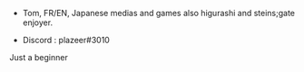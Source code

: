 - Tom, FR/EN, Japanese medias and games also higurashi and steins;gate enjoyer.

- Discord : plazeer#3010

Just a beginner
<!---
plazeer/plazeer is a ✨ special ✨ repository because its `README.md` (this file) appears on your GitHub profile.
You can click the Preview link to take a look at your changes.
--->
